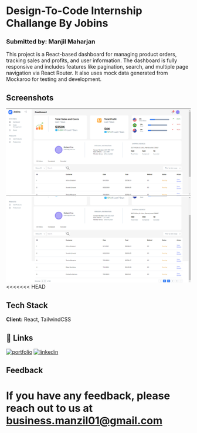 
# Design-To-Code Internship Challange By Jobins
### Submitted by: Manjil Maharjan

This project is a React-based dashboard for managing product orders, tracking sales and profits, and user information. The dashboard is fully responsive and includes features like pagination, search, and multiple page navigation via React Router. It also uses mock data generated from Mockaroo for testing and development.

## Screenshots

![App Screenshot](public/readmeimages/Dashboard1.png)
![App Screenshot](public/readmeimages/Dashboard2.png)
<<<<<<< HEAD

## Tech Stack
**Client:** React, TailwindCSS


## 🔗 Links
[![portfolio](https://img.shields.io/badge/my_portfolio-000?style=for-the-badge&logo=ko-fi&logoColor=white)](https://manjilmaharjan-portfolio.netlify.app/)
[![linkedin](https://img.shields.io/badge/linkedin-0A66C2?style=for-the-badge&logo=linkedin&logoColor=white)](https://www.linkedin.com/in/manjil-maharjan/)



## Feedback

If you have any feedback, please reach out to us at
business.manzil01@gmail.com
=======
